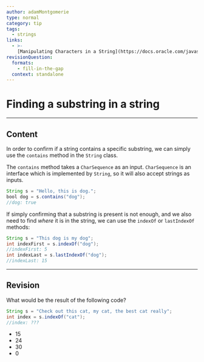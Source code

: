 ```yaml
---
author: adamMontgomerie
type: normal
category: tip
tags:
  - strings
links:
  - >-
    [Manipulating Characters in a String](https://docs.oracle.com/javase/tutorial/java/data/manipstrings.html){website}
revisionQuestion:
  formats:
    - fill-in-the-gap
  context: standalone
---
```


# Finding a substring in a string


---

## Content

In order to confirm if a string contains a specific substring, we can simply use the `contains` method in the `String` class.

The `contains` method takes a `CharSequence` as an input. `CharSequence` is an interface which is implemented by `String`, so it will also accept strings as inputs.

```java
String s = "Hello, this is dog.";
bool dog = s.contains("dog");
//dog: true
```

If simply confirming that a substring is present is not enough, and we also need to find *where* it is in the string, we can use the `indexOf` or `lastIndexOf` methods:

```java
String s = "This dog is my dog";
int indexFirst = s.indexOf("dog");
//indexFirst: 5
int indexLast = s.lastIndexOf("dog");
//indexLast: 15
```

---

## Revision

What would be the result of the following code?

```java
String s = "Check out this cat, my cat, the best cat really";
int index = s.indexOf("cat");
//index: ???
```

- 15
- 24
- 30
- 0
